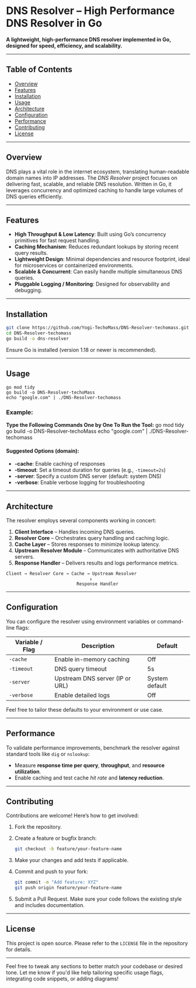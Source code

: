 # DNS Resolver – High Performance DNS Resolver in Go

**A lightweight, high-performance DNS resolver implemented in Go, designed for speed, efficiency, and scalability.**

---

## Table of Contents

* [Overview](#overview)
* [Features](#features)
* [Installation](#installation)
* [Usage](#usage)
* [Architecture](#architecture)
* [Configuration](#configuration)
* [Performance](#performance)
* [Contributing](#contributing)
* [License](#license)

---

## Overview

DNS plays a vital role in the internet ecosystem, translating human-readable domain names into IP addresses. The *DNS Resolver* project focuses on delivering fast, scalable, and reliable DNS resolution. Written in Go, it leverages concurrency and optimized caching to handle large volumes of DNS queries efficiently.

---

## Features

* **High Throughput & Low Latency**: Built using Go’s concurrency primitives for fast request handling.
* **Caching Mechanism**: Reduces redundant lookups by storing recent query results.
* **Lightweight Design**: Minimal dependencies and resource footprint, ideal for microservices or containerized environments.
* **Scalable & Concurrent**: Can easily handle multiple simultaneous DNS queries.
* **Pluggable Logging / Monitoring**: Designed for observability and debugging.

---

## Installation

```bash
git clone https://github.com/Yogi-TechoMass/DNS-Resolver-techomass.git
cd DNS-Resolver-techomass
go build -o dns-resolver
```

Ensure Go is installed (version 1.18 or newer is recommended).

---

## Usage

```
go mod tidy
go build -o DNS-Resolver-techoMass
echo "google.com" | ./DNS-Resolver-techomass
```

### Example:
**Type the Following Commands One by One To Run the Tool:**
go mod tidy
go build -o DNS-Resolver-techoMass
echo "google.com" | ./DNS-Resolver-techomass


#### Suggested Options (domain):

* **-cache**: Enable caching of responses
* **-timeout**: Set a timeout duration for queries (e.g., `-timeout=2s`)
* **-server**: Specify a custom DNS server (default: system DNS)
* **-verbose**: Enable verbose logging for troubleshooting



---

## Architecture

The resolver employs several components working in concert:

1. **Client Interface** – Handles incoming DNS queries.
2. **Resolver Core** – Orchestrates query handling and caching logic.
3. **Cache Layer** – Stores responses to minimize lookup latency.
4. **Upstream Resolver Module** – Communicates with authoritative DNS servers.
5. **Response Handler** – Delivers results and logs performance metrics.

```
Client → Resolver Core → Cache → Upstream Resolver
                                ↓
                           Response Handler
```



---

## Configuration

You can configure the resolver using environment variables or command-line flags:

| Variable / Flag | Description                     | Default        |
| --------------- | ------------------------------- | -------------- |
| `-cache`        | Enable in-memory caching        | Off            |
| `-timeout`      | DNS query timeout               | 5s             |
| `-server`       | Upstream DNS server (IP or URL) | System default |
| `-verbose`      | Enable detailed logs            | Off            |

Feel free to tailor these defaults to your environment or use case.

---

## Performance

To validate performance improvements, benchmark the resolver against standard tools like `dig` or `nslookup`:

* Measure **response time per query**, **throughput**, and **resource utilization**.
* Enable caching and test cache *hit rate* and **latency reduction**.



---

## Contributing

Contributions are welcome! Here’s how to get involved:

1. Fork the repository.
2. Create a feature or bugfix branch:

   ```bash
   git checkout -b feature/your-feature-name
   ```
3. Make your changes and add tests if applicable.
4. Commit and push to your fork:

   ```bash
   git commit -m "Add feature: XYZ"
   git push origin feature/your-feature-name
   ```
5. Submit a Pull Request. Make sure your code follows the existing style and includes documentation.

---

## License

This project is open source. Please refer to the `LICENSE` file in the repository for details.

---

Feel free to tweak any sections to better match your codebase or desired tone. Let me know if you'd like help tailoring specific usage flags, integrating code snippets, or adding diagrams!
